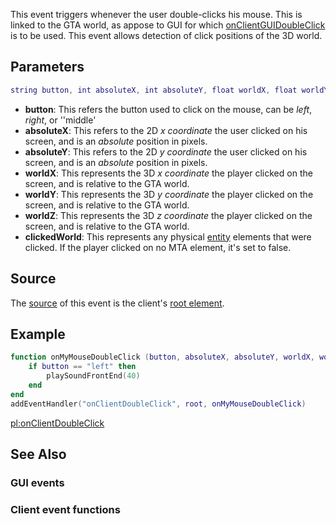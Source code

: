 This event triggers whenever the user double-clicks his mouse. This is linked to the GTA world, as appose to GUI for which [onClientGUIDoubleClick](/docs/onclientguidoubleclick.md "wikilink") is to be used. This event allows detection of click positions of the 3D world.

Parameters
----------

``` lua
string button, int absoluteX, int absoluteY, float worldX, float worldY, float worldZ, element clickedWorld
```

-   **button**: This refers the button used to click on the mouse, can be *left*, *right*, or ''middle'
-   **absoluteX**: This refers to the 2D *x coordinate* the user clicked on his screen, and is an *absolute* position in pixels.
-   **absoluteY**: This refers to the 2D *y coordinate* the user clicked on his screen, and is an *absolute* position in pixels.
-   **worldX**: This represents the 3D *x coordinate* the player clicked on the screen, and is relative to the GTA world.
-   **worldY**: This represents the 3D *y coordinate* the player clicked on the screen, and is relative to the GTA world.
-   **worldZ**: This represents the 3D *z coordinate* the player clicked on the screen, and is relative to the GTA world.
-   **clickedWorld**: This represents any physical [entity](/docs/entity.md "wikilink") elements that were clicked. If the player clicked on no MTA element, it's set to false.

Source
------

The [source](/docs/event_system#event_source.md "wikilink") of this event is the client's [root element](/docs/root_element.md "wikilink").

Example
-------

``` lua
function onMyMouseDoubleClick (button, absoluteX, absoluteY, worldX, worldY,  worldZ, clickedWorld)
    if button == "left" then 
        playSoundFrontEnd(40)
    end
end
addEventHandler("onClientDoubleClick", root, onMyMouseDoubleClick)
```

[pl:onClientDoubleClick](/docs/pl:onclientdoubleclick.md "wikilink")

See Also
--------

### GUI events

### Client event functions
